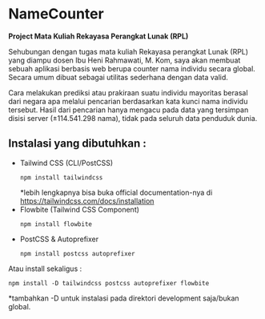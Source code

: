 # NameCounter
<b>Project Mata Kuliah Rekayasa Perangkat Lunak (RPL)</b> <br>
<p>Sehubungan dengan tugas mata kuliah Rekayasa perangkat Lunak (RPL) yang diampu dosen Ibu Heni Rahmawati, M. Kom, saya akan membuat sebuah aplikasi berbasis web berupa counter nama individu secara global. Secara umum dibuat sebagai utilitas sederhana dengan data valid.</p>

<p>Cara melakukan prediksi atau prakiraan suatu individu mayoritas berasal dari negara apa melalui pencarian berdasarkan kata kunci nama individu tersebut. Hasil dari pencarian hanya mengacu pada data yang tersimpan disisi server (±114.541.298 nama), tidak pada seluruh data penduduk dunia.</p>


## Instalasi yang dibutuhkan :
- Tailwind CSS (CLI/PostCSS)
  ```shell
  npm install tailwindcss
  ```
  *lebih lengkapnya bisa buka official documentation-nya di https://tailwindcss.com/docs/installation
- Flowbite (Tailwind CSS Component)
  ```shell
  npm install flowbite
  ```
- PostCSS & Autoprefixer
  ```shell
  npm install postcss autoprefixer
  ```
Atau install sekaligus :
```shell
npm install -D tailwindcss postcss autoprefixer flowbite
```
*tambahkan -D untuk instalasi pada direktori development saja/bukan global.
